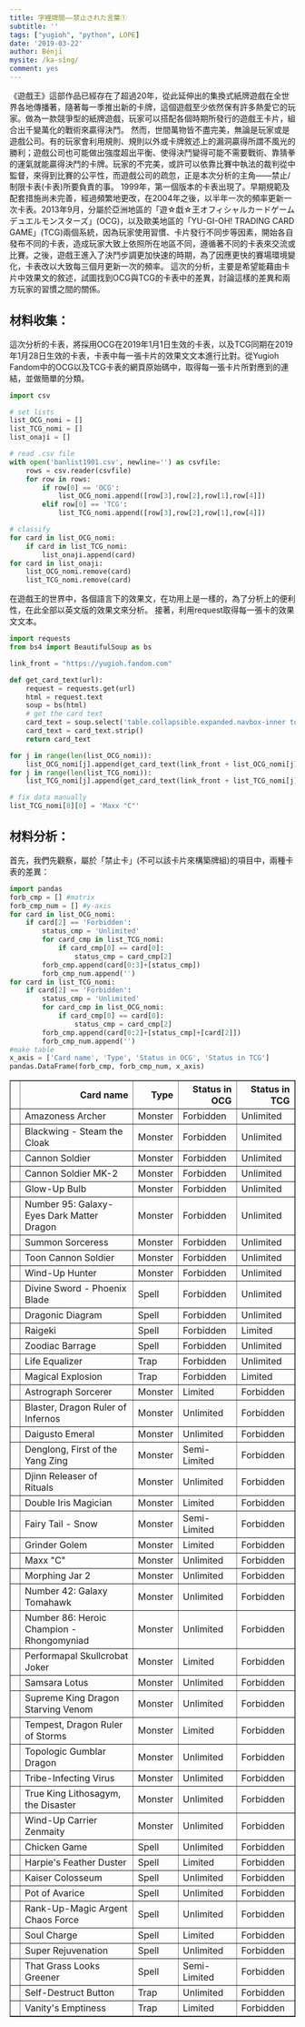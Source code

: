 ```yaml
---
title: 字裡牌間——禁止された言葉①
subtitle: ''
tags: ["yugioh", "python", LOPE]
date: '2019-03-22'
author: Bénjī
mysite: /ka-sîng/
comment: yes
---
```



《遊戲王》這部作品已經存在了超過20年，從此延伸出的集換式紙牌遊戲在全世界各地傳播著，隨著每一季推出新的卡牌，這個遊戲至少依然保有許多熱愛它的玩家。做為一款競爭型的紙牌遊戲，玩家可以搭配各個時期所發行的遊戲王卡片，組合出千變萬化的戰術來贏得決鬥。
然而，世間萬物皆不盡完美，無論是玩家或是遊戲公司。有的玩家會利用規則、規則以外或卡牌敘述上的漏洞贏得所謂不風光的勝利；遊戲公司也可能做出強度超出平衡、使得決鬥變得可能不需要戰術、靠猜拳的運氣就能贏得決鬥的卡牌。玩家的不完美，或許可以依靠比賽中執法的裁判從中監督，來得到比賽的公平性，而遊戲公司的疏忽，正是本次分析的主角——禁止/制限卡表(卡表)所要負責的事。
1999年，第一個版本的卡表出現了。早期規範及配套措施尚未完善，經過頻繁地更改，在2004年之後，以半年一次的頻率更新一次卡表。2013年9月，分屬於亞洲地區的「遊☆戱☆王オフィシャルカードゲーム デュエルモンスターズ」(OCG)，以及歐美地區的「YU-GI-OH! TRADING CARD GAME」(TCG)兩個系統，因為玩家使用習慣、卡片發行不同步等因素，開始各自發布不同的卡表，造成玩家大致上依照所在地區不同，遵循著不同的卡表來交流或比賽。之後，遊戲王進入了決鬥步調更加快速的時期，為了因應更快的賽場環境變化，卡表改以大致每三個月更新一次的頻率。
這次的分析，主要是希望能藉由卡片中效果文的敘述，試圖找到OCG與TCG的卡表中的差異，討論這樣的差異和兩方玩家的習慣之間的關係。

## 材料收集：

這次分析的卡表，將採用OCG在2019年1月1日生效的卡表，以及TCG同期在2019年1月28日生效的卡表，卡表中每一張卡片的效果文文本進行比對。從Yugioh Fandom中的OCG以及TCG卡表的網頁原始碼中，取得每一張卡片所對應到的連結，並做簡單的分類。


```python
import csv

# set lists
list_OCG_nomi = []
list_TCG_nomi = []
list_onaji = []

# read .csv file
with open('banlist1901.csv', newline='') as csvfile:
    rows = csv.reader(csvfile)
    for row in rows:
        if row[0] == 'OCG':
            list_OCG_nomi.append([row[3],row[2],row[1],row[4]])
        elif row[0] == 'TCG':
            list_TCG_nomi.append([row[3],row[2],row[1],row[4]])

# classify
for card in list_OCG_nomi:
    if card in list_TCG_nomi:
        list_onaji.append(card)
for card in list_onaji:
    list_OCG_nomi.remove(card)
    list_TCG_nomi.remove(card)
```

在遊戲王的世界中，各個語言下的效果文，在功用上是一樣的，為了分析上的便利性，在此全部以英文版的效果文來分析。
接著，利用request取得每一張卡的效果文文本。


```python
import requests
from bs4 import BeautifulSoup as bs

link_front = "https://yugioh.fandom.com"

def get_card_text(url):
    request = requests.get(url)
    html = request.text
    soup = bs(html)
    # get the card text
    card_text = soup.select('table.collapsible.expanded.navbox-inner td:nth-of-type(2)')[0].text
    card_text = card_text.strip()
    return card_text

for j in range(len(list_OCG_nomi)):
    list_OCG_nomi[j].append(get_card_text(link_front + list_OCG_nomi[j][3]))
for j in range(len(list_TCG_nomi)):
    list_TCG_nomi[j].append(get_card_text(link_front + list_TCG_nomi[j][3]))

```


```python
# fix data manually
list_TCG_nomi[8][0] = 'Maxx "C"'
```

## 材料分析：

首先，我們先觀察，屬於「禁止卡」(不可以該卡片來構築牌組)的項目中，兩種卡表的差異：


```python
import pandas
forb_cmp = [] #matrix
forb_cmp_num = [] #y-axis
for card in list_OCG_nomi:
    if card[2] == 'Forbidden':
        status_cmp = 'Unlimited'
        for card_cmp in list_TCG_nomi:
            if card_cmp[0] == card[0]:
                status_cmp = card_cmp[2]
        forb_cmp.append(card[0:3]+[status_cmp])
        forb_cmp_num.append('')
for card in list_TCG_nomi:
    if card[2] == 'Forbidden':
        status_cmp = 'Unlimited'
        for card_cmp in list_OCG_nomi:
            if card_cmp[0] == card[0]:
                status_cmp = card_cmp[2]
        forb_cmp.append(card[0:2]+[status_cmp]+[card[2]])
        forb_cmp_num.append('')
#make table
x_axis = ['Card name', 'Type', 'Status in OCG', 'Status in TCG']
pandas.DataFrame(forb_cmp, forb_cmp_num, x_axis)
```




<div>
<style scoped>
    .dataframe tbody tr th:only-of-type {
        vertical-align: middle;
    }

    .dataframe tbody tr th {
        vertical-align: top;
    }

    .dataframe thead th {
        text-align: right;
    }
</style>
<table border="1" class="dataframe">
  <thead>
    <tr style="text-align: right;">
      <th></th>
      <th>Card name</th>
      <th>Type</th>
      <th>Status in OCG</th>
      <th>Status in TCG</th>
    </tr>
  </thead>
  <tbody>
    <tr>
      <th></th>
      <td>Amazoness Archer</td>
      <td>Monster</td>
      <td>Forbidden</td>
      <td>Unlimited</td>
    </tr>
    <tr>
      <th></th>
      <td>Blackwing - Steam the Cloak</td>
      <td>Monster</td>
      <td>Forbidden</td>
      <td>Unlimited</td>
    </tr>
    <tr>
      <th></th>
      <td>Cannon Soldier</td>
      <td>Monster</td>
      <td>Forbidden</td>
      <td>Unlimited</td>
    </tr>
    <tr>
      <th></th>
      <td>Cannon Soldier MK-2</td>
      <td>Monster</td>
      <td>Forbidden</td>
      <td>Unlimited</td>
    </tr>
    <tr>
      <th></th>
      <td>Glow-Up Bulb</td>
      <td>Monster</td>
      <td>Forbidden</td>
      <td>Unlimited</td>
    </tr>
    <tr>
      <th></th>
      <td>Number 95: Galaxy-Eyes Dark Matter Dragon</td>
      <td>Monster</td>
      <td>Forbidden</td>
      <td>Unlimited</td>
    </tr>
    <tr>
      <th></th>
      <td>Summon Sorceress</td>
      <td>Monster</td>
      <td>Forbidden</td>
      <td>Unlimited</td>
    </tr>
    <tr>
      <th></th>
      <td>Toon Cannon Soldier</td>
      <td>Monster</td>
      <td>Forbidden</td>
      <td>Unlimited</td>
    </tr>
    <tr>
      <th></th>
      <td>Wind-Up Hunter</td>
      <td>Monster</td>
      <td>Forbidden</td>
      <td>Unlimited</td>
    </tr>
    <tr>
      <th></th>
      <td>Divine Sword - Phoenix Blade</td>
      <td>Spell</td>
      <td>Forbidden</td>
      <td>Unlimited</td>
    </tr>
    <tr>
      <th></th>
      <td>Dragonic Diagram</td>
      <td>Spell</td>
      <td>Forbidden</td>
      <td>Unlimited</td>
    </tr>
    <tr>
      <th></th>
      <td>Raigeki</td>
      <td>Spell</td>
      <td>Forbidden</td>
      <td>Limited</td>
    </tr>
    <tr>
      <th></th>
      <td>Zoodiac Barrage</td>
      <td>Spell</td>
      <td>Forbidden</td>
      <td>Unlimited</td>
    </tr>
    <tr>
      <th></th>
      <td>Life Equalizer</td>
      <td>Trap</td>
      <td>Forbidden</td>
      <td>Unlimited</td>
    </tr>
    <tr>
      <th></th>
      <td>Magical Explosion</td>
      <td>Trap</td>
      <td>Forbidden</td>
      <td>Limited</td>
    </tr>
    <tr>
      <th></th>
      <td>Astrograph Sorcerer</td>
      <td>Monster</td>
      <td>Limited</td>
      <td>Forbidden</td>
    </tr>
    <tr>
      <th></th>
      <td>Blaster, Dragon Ruler of Infernos</td>
      <td>Monster</td>
      <td>Unlimited</td>
      <td>Forbidden</td>
    </tr>
    <tr>
      <th></th>
      <td>Daigusto Emeral</td>
      <td>Monster</td>
      <td>Unlimited</td>
      <td>Forbidden</td>
    </tr>
    <tr>
      <th></th>
      <td>Denglong, First of the Yang Zing</td>
      <td>Monster</td>
      <td>Semi-Limited</td>
      <td>Forbidden</td>
    </tr>
    <tr>
      <th></th>
      <td>Djinn Releaser of Rituals</td>
      <td>Monster</td>
      <td>Unlimited</td>
      <td>Forbidden</td>
    </tr>
    <tr>
      <th></th>
      <td>Double Iris Magician</td>
      <td>Monster</td>
      <td>Limited</td>
      <td>Forbidden</td>
    </tr>
    <tr>
      <th></th>
      <td>Fairy Tail - Snow</td>
      <td>Monster</td>
      <td>Semi-Limited</td>
      <td>Forbidden</td>
    </tr>
    <tr>
      <th></th>
      <td>Grinder Golem</td>
      <td>Monster</td>
      <td>Limited</td>
      <td>Forbidden</td>
    </tr>
    <tr>
      <th></th>
      <td>Maxx "C"</td>
      <td>Monster</td>
      <td>Unlimited</td>
      <td>Forbidden</td>
    </tr>
    <tr>
      <th></th>
      <td>Morphing Jar 2</td>
      <td>Monster</td>
      <td>Unlimited</td>
      <td>Forbidden</td>
    </tr>
    <tr>
      <th></th>
      <td>Number 42: Galaxy Tomahawk</td>
      <td>Monster</td>
      <td>Unlimited</td>
      <td>Forbidden</td>
    </tr>
    <tr>
      <th></th>
      <td>Number 86: Heroic Champion - Rhongomyniad</td>
      <td>Monster</td>
      <td>Unlimited</td>
      <td>Forbidden</td>
    </tr>
    <tr>
      <th></th>
      <td>Performapal Skullcrobat Joker</td>
      <td>Monster</td>
      <td>Limited</td>
      <td>Forbidden</td>
    </tr>
    <tr>
      <th></th>
      <td>Samsara Lotus</td>
      <td>Monster</td>
      <td>Unlimited</td>
      <td>Forbidden</td>
    </tr>
    <tr>
      <th></th>
      <td>Supreme King Dragon Starving Venom</td>
      <td>Monster</td>
      <td>Unlimited</td>
      <td>Forbidden</td>
    </tr>
    <tr>
      <th></th>
      <td>Tempest, Dragon Ruler of Storms</td>
      <td>Monster</td>
      <td>Limited</td>
      <td>Forbidden</td>
    </tr>
    <tr>
      <th></th>
      <td>Topologic Gumblar Dragon</td>
      <td>Monster</td>
      <td>Unlimited</td>
      <td>Forbidden</td>
    </tr>
    <tr>
      <th></th>
      <td>Tribe-Infecting Virus</td>
      <td>Monster</td>
      <td>Unlimited</td>
      <td>Forbidden</td>
    </tr>
    <tr>
      <th></th>
      <td>True King Lithosagym, the Disaster</td>
      <td>Monster</td>
      <td>Unlimited</td>
      <td>Forbidden</td>
    </tr>
    <tr>
      <th></th>
      <td>Wind-Up Carrier Zenmaity</td>
      <td>Monster</td>
      <td>Unlimited</td>
      <td>Forbidden</td>
    </tr>
    <tr>
      <th></th>
      <td>Chicken Game</td>
      <td>Spell</td>
      <td>Unlimited</td>
      <td>Forbidden</td>
    </tr>
    <tr>
      <th></th>
      <td>Harpie's Feather Duster</td>
      <td>Spell</td>
      <td>Limited</td>
      <td>Forbidden</td>
    </tr>
    <tr>
      <th></th>
      <td>Kaiser Colosseum</td>
      <td>Spell</td>
      <td>Unlimited</td>
      <td>Forbidden</td>
    </tr>
    <tr>
      <th></th>
      <td>Pot of Avarice</td>
      <td>Spell</td>
      <td>Unlimited</td>
      <td>Forbidden</td>
    </tr>
    <tr>
      <th></th>
      <td>Rank-Up-Magic Argent Chaos Force</td>
      <td>Spell</td>
      <td>Unlimited</td>
      <td>Forbidden</td>
    </tr>
    <tr>
      <th></th>
      <td>Soul Charge</td>
      <td>Spell</td>
      <td>Limited</td>
      <td>Forbidden</td>
    </tr>
    <tr>
      <th></th>
      <td>Super Rejuvenation</td>
      <td>Spell</td>
      <td>Unlimited</td>
      <td>Forbidden</td>
    </tr>
    <tr>
      <th></th>
      <td>That Grass Looks Greener</td>
      <td>Spell</td>
      <td>Semi-Limited</td>
      <td>Forbidden</td>
    </tr>
    <tr>
      <th></th>
      <td>Self-Destruct Button</td>
      <td>Trap</td>
      <td>Unlimited</td>
      <td>Forbidden</td>
    </tr>
    <tr>
      <th></th>
      <td>Vanity's Emptiness</td>
      <td>Trap</td>
      <td>Limited</td>
      <td>Forbidden</td>
    </tr>
  </tbody>
</table>
</div>


